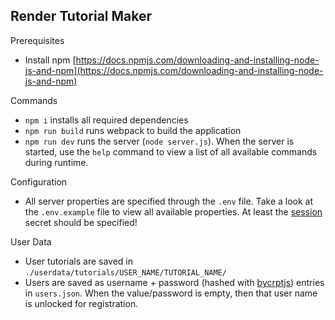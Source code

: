 ## Render Tutorial Maker
Prerequisites
- Install npm [https://docs.npmjs.com/downloading-and-installing-node-js-and-npm](https://docs.npmjs.com/downloading-and-installing-node-js-and-npm)

Commands
- `npm i` installs all required dependencies
- `npm run build` runs webpack to build the application
- `npm run dev` runs the server (`node server.js`). When the server is started, use the `help` command to view a list of all available commands during runtime.

Configuration
- All server properties are specified through the `.env` file. Take a look at the `.env.example` file to view all available properties. At least the [session](https://www.npmjs.com/package/express-session) secret should be specified!

User Data
- User tutorials are saved in `./userdata/tutorials/USER_NAME/TUTORIAL_NAME/`
- Users are saved as username + password (hashed with [bycrptjs](https://www.npmjs.com/package/bcryptjs)) entries in `users.json`. When the value/password is empty, then that user name is unlocked for registration.
